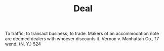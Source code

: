 ---
title: Deal
letter: D
permalink: "/definitions/bld-deal.html"
body: To traffic; to transact business; to trade. Makers of an accommodation note
  are deemed dealers wlth whoever discounts it. Vernon v. Manhattan Co., 17 wend.
  (N. Y.) 524
published_at: '2018-07-07'
source: Black's Law Dictionary 2nd Ed (1910)
layout: post
---